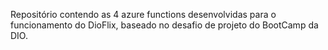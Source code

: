 Repositório contendo as 4 azure functions desenvolvidas para o funcionamento do DioFlix, baseado no desafio de projeto do BootCamp da DIO.
